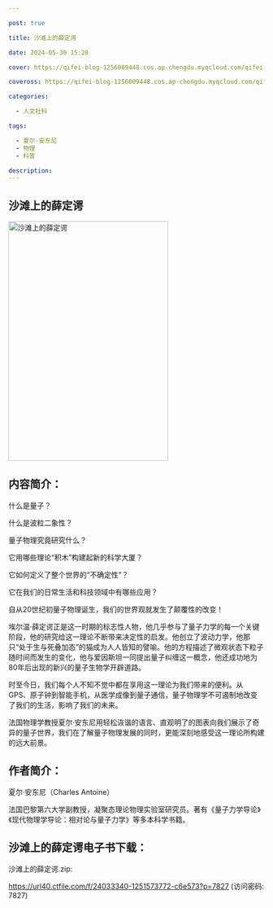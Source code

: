 ```yaml
---

post: true

title: 沙滩上的薛定谔

date: 2024-05-30 15:28

cover: https://qifei-blog-1256009448.cos.ap-chengdu.myqcloud.com/qifei-blog/s33823423.jpg

coveross: https://qifei-blog-1256009448.cos.ap-chengdu.myqcloud.com/qifei-blog/s33823423.jpg

categories:

  - 人文社科

tags:

  - 夏尔·安东尼
  - 物理
  - 科普

description:
---
```


## 沙滩上的薛定谔

<img alt="沙滩上的薛定谔" class="aligncenter loading" data-was-processed="true" decoding="async" fetchpriority="high" height="471" src="https://qifei-blog-1256009448.cos.ap-chengdu.myqcloud.com/qifei-blog/s33823423.jpg" style="cursor: zoom-in;" width="314"/>

## 内容简介：

什么是量子？

什么是波粒二象性？

量子物理究竟研究什么？

它用哪些理论“积木”构建起新的科学大厦？

它如何定义了整个世界的“不确定性”？

它在我们的日常生活和科技领域中有哪些应用？

自从20世纪初量子物理诞生，我们的世界观就发生了颠覆性的改变！

埃尔温·薛定谔正是这一时期的标志性人物，他几乎参与了量子力学的每一个关键阶段，他的研究给这一理论不断带来决定性的启发。他创立了波动力学，他那只“处于生与死叠加态”的猫成为人人皆知的譬喻。他的方程描述了微观状态下粒子随时间而发生的变化，他与爱因斯坦一同提出量子纠缠这一概念，他还成功地为80年后出现的新兴的量子生物学开辟道路。

时至今日，我们每个人不知不觉中都在享用这一理论为我们带来的便利。从GPS、原子钟到智能手机，从医学成像到量子通信，量子物理学不可遏制地改变了我们的生活，影响了我们的未来。

法国物理学教授夏尔·安东尼用轻松诙谐的语言、直观明了的图表向我们展示了奇异的量子世界，我们在了解量子物理发展的同时，更能深刻地感受这一理论所构建的远大前景。

## 作者简介：

夏尔·安东尼（Charles Antoine）

法国巴黎第六大学副教授，凝聚态理论物理实验室研究员。著有《量子力学导论》《现代物理学导论：相对论与量子力学》等多本科学书籍。

## 沙滩上的薛定谔电子书下载：

沙滩上的薛定谔.zip: 

https://url40.ctfile.com/f/24033340-1251573772-c6e573?p=7827 (访问密码: 7827)

